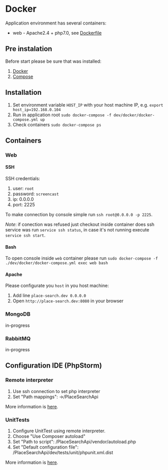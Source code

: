 Docker
======

Application environment has several containers:

* web - Apache2.4 + php7.0, see [Dockerfile](app/Dockerfile)

Pre instalation
--------------
Before start please be sure that was installed:

1. [Docker](https://docs.docker.com/engine/installation/)
2. [Compose](https://docs.docker.com/compose/install/)

Installation
------------
1. Set environment variable `HOST_IP` with your host machine IP, e.g. `export host_ip=192.168.0.104`
2. Run in application root `sudo docker-compose -f dev/docker/docker-compose.yml up`
3. Check containers `sudo docker-compose ps`

Containers
----------

### Web

#### SSH
SSH credentials:

1. user: `root`
2. password: `screencast`
3. ip: 0.0.0.0
4. port: 2225

To make connection by console simple run `ssh root@0.0.0.0 -p 2225`.

_Note_: if conection was refused just checkout inside container does ssh service was run `service ssh status`,
in case it's not running execute `service ssh start`.

#### Bash
To open console inside `web` container please run  `sudo docker-compose -f ./dev/docker/docker-compose.yml exec web bash`

#### Apache
Please configurate you `host` in you host machine:

1. Add line `place-search.dev 0.0.0.0`
2. Open `http://place-search.dev:8080` in your browser

### MongoDB
in-progress

### RabbitMQ
in-progress

Configuration IDE (PhpStorm)
---------------------------- 
### Remote interpreter
1. Use ssh connection to set php interpreter
2. Set "Path mappings": <progect root>->/PlaceSearchApi

More information is [here](https://confluence.jetbrains.com/display/PhpStorm/Working+with+Remote+PHP+Interpreters+in+PhpStorm).

### UnitTests
1. Configure UnitTest using remote interpreter. 
2. Choose "Use Composer autoload"
3. Set "Path to script": /PlaceSearchApi/vendor/autoload.php
4. Set "Default configuration file": /PlaceSearchApi/dev/tests/unit/phpunit.xml.dist

More information is [here](https://confluence.jetbrains.com/display/PhpStorm/Running+PHPUnit+tests+over+SSH+on+a+remote+server+with+PhpStorm).
